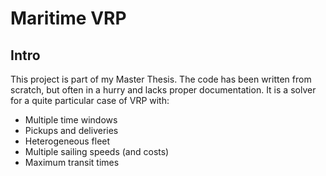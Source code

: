 Maritime VRP
============

Intro
-----

This project is part of my Master Thesis. The code has been written from scratch, but often in a hurry and lacks proper documentation. It is a solver for a quite particular case of VRP with:

* Multiple time windows
* Pickups and deliveries
* Heterogeneous fleet
* Multiple sailing speeds (and costs)
* Maximum transit times